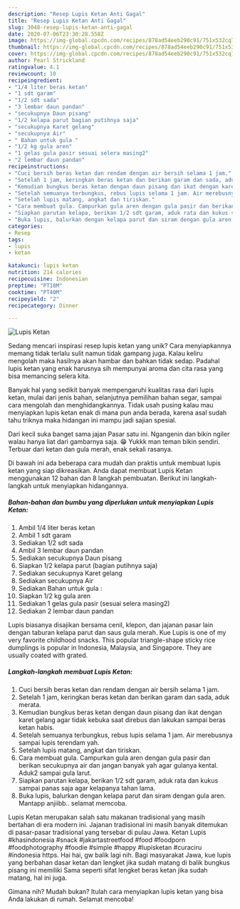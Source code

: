 ```yaml
---
description: "Resep Lupis Ketan Anti Gagal"
title: "Resep Lupis Ketan Anti Gagal"
slug: 3048-resep-lupis-ketan-anti-gagal
date: 2020-07-06T23:30:28.558Z
image: https://img-global.cpcdn.com/recipes/878ad54eeb290c91/751x532cq70/lupis-ketan-foto-resep-utama.jpg
thumbnail: https://img-global.cpcdn.com/recipes/878ad54eeb290c91/751x532cq70/lupis-ketan-foto-resep-utama.jpg
cover: https://img-global.cpcdn.com/recipes/878ad54eeb290c91/751x532cq70/lupis-ketan-foto-resep-utama.jpg
author: Pearl Strickland
ratingvalue: 4.1
reviewcount: 10
recipeingredient:
- "1/4 liter beras ketan"
- "1 sdt garam"
- "1/2 sdt sada"
- "3 lembar daun pandan"
- "secukupnya Daun pisang"
- "1/2 kelapa parut bagian putihnya saja"
- "secukupnya Karet gelang"
- "secukupnya Air"
- " Bahan untuk gula "
- "1/2 kg gula aren"
- "1 gelas gula pasir sesuai selera masing2"
- "2 lembar daun pandan"
recipeinstructions:
- "Cuci bersih beras ketan dan rendam dengan air bersih selama 1 jam."
- "Setelah 1 jam, keringkan beras ketan dan berikan garam dan sada, aduk merata."
- "Kemudian bungkus beras ketan dengan daun pisang dan ikat dengan karet gelang agar tidak kebuka saat direbus dan lakukan sampai beras ketan habis."
- "Setelah semuanya terbungkus, rebus lupis selama 1 jam. Air merebusnya sampai lupis terendam yah."
- "Setelah lupis matang, angkat dan tiriskan."
- "Cara membuat gula. Campurkan gula aren dengan gula pasir dan berikan secukupnya air dan jangan banyak yah agar gulanya kental. Aduk2 sampai gula larut."
- "Siapkan parutan kelapa, berikan 1/2 sdt garam, aduk rata dan kukus sampai panas saja agar kelapanya tahan lama."
- "Buka lupis, balurkan dengan kelapa parut dan siram dengan gula aren. Mantapp anjiibb.. selamat memcoba."
categories:
- Resep
tags:
- lupis
- ketan

katakunci: lupis ketan 
nutrition: 214 calories
recipecuisine: Indonesian
preptime: "PT18M"
cooktime: "PT40M"
recipeyield: "2"
recipecategory: Dinner

---
```



![Lupis Ketan](https://img-global.cpcdn.com/recipes/878ad54eeb290c91/751x532cq70/lupis-ketan-foto-resep-utama.jpg)

Sedang mencari inspirasi resep lupis ketan yang unik? Cara menyiapkannya memang tidak terlalu sulit namun tidak gampang juga. Kalau keliru mengolah maka hasilnya akan hambar dan bahkan tidak sedap. Padahal lupis ketan yang enak harusnya sih mempunyai aroma dan cita rasa yang bisa memancing selera kita.

Banyak hal yang sedikit banyak mempengaruhi kualitas rasa dari lupis ketan, mulai dari jenis bahan, selanjutnya pemilihan bahan segar, sampai cara mengolah dan menghidangkannya. Tidak usah pusing kalau mau menyiapkan lupis ketan enak di mana pun anda berada, karena asal sudah tahu triknya maka hidangan ini mampu jadi sajian spesial.

Dari kecil suka banget sama jajan Pasar satu ini. Ngangenin dan bikin ngiler walau hanya liat dari gambarnya saja. 😁 Yukkk man teman bikin sendiri. Terbuar dari ketan dan gula merah, enak sekali rasanya.


Di bawah ini ada beberapa cara mudah dan praktis untuk membuat lupis ketan yang siap dikreasikan. Anda dapat membuat Lupis Ketan menggunakan 12 bahan dan 8 langkah pembuatan. Berikut ini langkah-langkah untuk menyiapkan hidangannya.

<!--inarticleads1-->

##### Bahan-bahan dan bumbu yang diperlukan untuk menyiapkan Lupis Ketan:

1. Ambil 1/4 liter beras ketan
1. Ambil 1 sdt garam
1. Sediakan 1/2 sdt sada
1. Ambil 3 lembar daun pandan
1. Sediakan secukupnya Daun pisang
1. Siapkan 1/2 kelapa parut (bagian putihnya saja)
1. Sediakan secukupnya Karet gelang
1. Sediakan secukupnya Air
1. Sediakan  Bahan untuk gula :
1. Siapkan 1/2 kg gula aren
1. Sediakan 1 gelas gula pasir (sesuai selera masing2)
1. Sediakan 2 lembar daun pandan


Lupis biasanya disajikan bersama cenil, klepon, dan jajanan pasar lain dengan taburan kelapa parut dan saus gula merah. Kue Lupis is one of my very favorite childhood snacks. This popular triangle-shape sticky rice dumplings is popular in Indonesia, Malaysia, and Singapore. They are usually coated with grated. 

<!--inarticleads2-->

##### Langkah-langkah membuat Lupis Ketan:

1. Cuci bersih beras ketan dan rendam dengan air bersih selama 1 jam.
1. Setelah 1 jam, keringkan beras ketan dan berikan garam dan sada, aduk merata.
1. Kemudian bungkus beras ketan dengan daun pisang dan ikat dengan karet gelang agar tidak kebuka saat direbus dan lakukan sampai beras ketan habis.
1. Setelah semuanya terbungkus, rebus lupis selama 1 jam. Air merebusnya sampai lupis terendam yah.
1. Setelah lupis matang, angkat dan tiriskan.
1. Cara membuat gula. Campurkan gula aren dengan gula pasir dan berikan secukupnya air dan jangan banyak yah agar gulanya kental. Aduk2 sampai gula larut.
1. Siapkan parutan kelapa, berikan 1/2 sdt garam, aduk rata dan kukus sampai panas saja agar kelapanya tahan lama.
1. Buka lupis, balurkan dengan kelapa parut dan siram dengan gula aren. Mantapp anjiibb.. selamat memcoba.


Lupis Ketan merupakan salah satu makanan tradisional yang masih bertahan di era modern ini. Jajanan tradisional ini masih banyak ditemukan di pasar-pasar tradisional yang tersebar di pulau Jawa. Ketan Lupis #khasindonesia #snack #jakartastreetfood #food #foodporn #foodphotography #foodie #simple #happy #lupisketan #curaciru #indonesia https. Hai hai, gw balik lagi nih. Bagi masyarakat Jawa, kue lupis yang berbahan dasar ketan dan lengket jika sudah matang di balik bungkus pisang ini memiliki Sama seperti sifat lengket beras ketan jika sudah matang, hal ini juga. 

Gimana nih? Mudah bukan? Itulah cara menyiapkan lupis ketan yang bisa Anda lakukan di rumah. Selamat mencoba!
